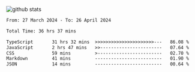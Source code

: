 
![github stats](https://github-readme-stats.vercel.app/api?username=realmahd1&show_icons=true&theme=codeSTACKr&hide_rank=true&count_private=true)

<!--START_SECTION:waka-->

```txt
From: 27 March 2024 - To: 26 April 2024

Total Time: 36 hrs 37 mins

TypeScript       31 hrs 32 mins  >>>>>>>>>>>>>>>>>>>>>>---   86.08 %
JavaScript       2 hrs 47 mins   >>-----------------------   07.64 %
CSS              59 mins         >------------------------   02.70 %
Markdown         41 mins         -------------------------   01.90 %
JSON             14 mins         -------------------------   00.64 %
```

<!--END_SECTION:waka-->
